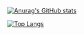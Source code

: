[![Anurag's GitHub stats](https://github-readme-stats.vercel.app/api?username=hotlinep&show_icons=true&theme=dracula)](https://github.com/anuraghazra/github-readme-stats)

[![Top Langs](https://github-readme-stats.vercel.app/api/top-langs/?username=hotlinep&layout=compact&theme=dracula&langs_count=4)](https://github.com/anuraghazra/github-readme-stats)
